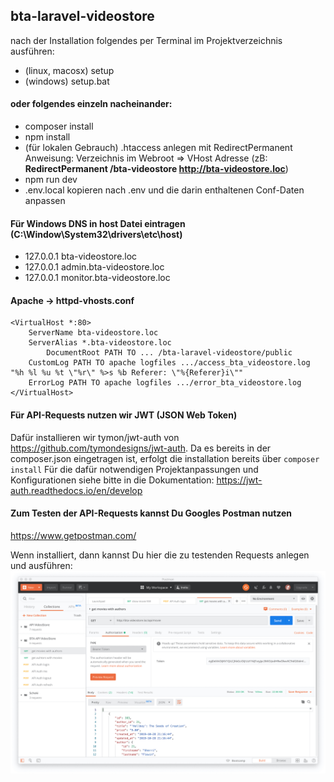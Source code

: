 ## bta-laravel-videostore

nach der Installation folgendes per Terminal im Projektverzeichnis ausführen:

- (linux, macosx) setup
- (windows) setup.bat

#### oder folgendes einzeln nacheinander:
- composer install
- npm install
- (für lokalen Gebrauch) .htaccess anlegen mit RedirectPermanent Anweisung:
 Verzeichnis im Webroot => VHost Adresse
 (zB: **RedirectPermanent /bta-videostore http://bta-videostore.loc**) 
- npm run dev
- .env.local kopieren nach .env und die darin enthaltenen Conf-Daten anpassen

#### Für Windows DNS in host Datei eintragen (C:\Window\System32\drivers\etc\host)
- 127.0.0.1 bta-videostore.loc
- 127.0.0.1 admin.bta-videostore.loc
- 127.0.0.1 monitor.bta-videostore.loc

#### Apache -> httpd-vhosts.conf
```
<VirtualHost *:80>
	ServerName bta-videostore.loc
	ServerAlias *.bta-videostore.loc
        DocumentRoot PATH TO ... /bta-laravel-videostore/public
	CustomLog PATH TO apache logfiles .../access_bta_videostore.log "%h %l %u %t \"%r\" %>s %b Referer: \"%{Referer}i\""
	ErrorLog PATH TO apache logfiles .../error_bta_videostore.log
</VirtualHost>
```

#### Für API-Requests nutzen wir JWT (JSON Web Token)
Dafür installieren wir tymon/jwt-auth von https://github.com/tymondesigns/jwt-auth.
Da es bereits in der composer.json eingetragen ist, erfolgt die installation bereits über ```composer install```
Für die dafür notwendigen Projektanpassungen und Konfigurationen siehe bitte in die Dokumentation:
https://jwt-auth.readthedocs.io/en/develop

#### Zum Testen der API-Requests kannst Du Googles Postman nutzen
https://www.getpostman.com/

Wenn installiert, dann kannst Du hier die zu testenden Requests anlegen und ausführen:
![Postman](./postman.jpg)
